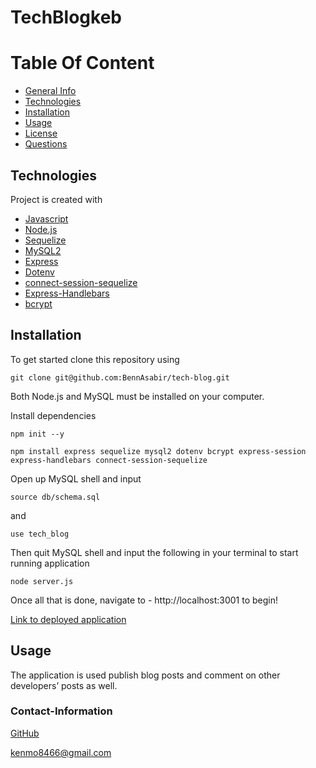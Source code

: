 # TechBlogkeb


# Table Of Content
* [General Info](#general-info)
* [Technologies](#technologies)
* [Installation](#installation)
* [Usage](#usage)
* [License](#license)
* [Questions](#questions)
## Technologies
Project is created with 
* [Javascript](https://www.javascript.com/)
* [Node.js](https://nodejs.org/en/)
* [Sequelize](https://www.npmjs.com/package/sequelize)
* [MySQL2](https://www.npmjs.com/package/mysql2)
* [Express](https://www.npmjs.com/package/express)
* [Dotenv](https://www.npmjs.com/package/dotenv)
* [connect-session-sequelize](https://www.npmjs.com/package/connect-session-sequelize)
* [Express-Handlebars](https://www.npmjs.com/package/express-handlebars)
* [bcrypt](https://www.npmjs.com/package/bcrypt)


## Installation
To get started clone this repository using 
<br>
```terminal
git clone git@github.com:BennAsabir/tech-blog.git
```
Both Node.js and MySQL must be installed on your computer.

Install dependencies 
```terminal
npm init --y
``` 
```terminal
npm install express sequelize mysql2 dotenv bcrypt express-session express-handlebars connect-session-sequelize
```
Open up MySQL shell and input 
```terminal
source db/schema.sql
```
and 
```terminal
use tech_blog
```
Then quit MySQL shell and input the following in your terminal to start running application
```terminal
node server.js
```
Once all that is done, navigate to - http://localhost:3001 to begin!

[Link to deployed application]( )

## Usage
The application is used publish blog posts and comment on other developers’ posts as well.
### Contact-Information
[GitHub](https://github.com/kbentley7)

kenmo8466@gmail.com
